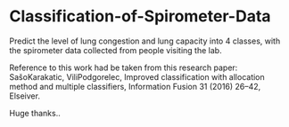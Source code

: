 # Classification-of-Spirometer-Data
Predict the level of lung congestion and lung capacity into 4 classes, with the spirometer data collected from people visiting the lab.

Reference to this work had be taken from this research paper:
SašoKarakatic, ViliPodgorelec,  Improved classification with allocation method and multiple classifiers, Information Fusion 31 (2016) 26–42, Elseiver.

Huge thanks..
